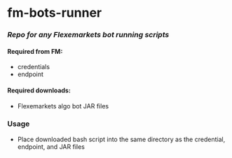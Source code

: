 # fm-bots-runner
### *Repo for any Flexemarkets bot running scripts*
#### Required from FM: 
* credentials
* endpoint
#### Required downloads: 
* Flexemarkets algo bot JAR files
### Usage
* Place downloaded bash script into the same directory as the credential, endpoint, and JAR files
